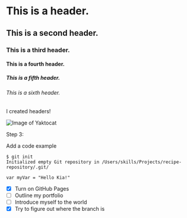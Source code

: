 # This is a header.
## This is a second header.
### This is a third header.
#### This is a fourth header.
##### This is a fifth header.
###### This is a sixth header. 


I created headers!


![Image of Yaktocat](https://octodex.github.com/images/yaktocat.png)


Step 3:

Add a code example

```
$ git init
Initialized empty Git repository in /Users/skills/Projects/recipe-repository/.git/
```

```
var myVar = "Hello Kia!"
```

- [X] Turn on GitHub Pages
- [ ] Outline my portfolio
- [ ] Introduce myself to the world
- [X] Try to figure out where the branch is 
